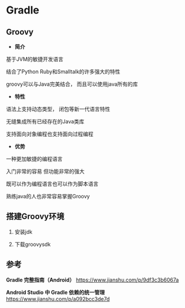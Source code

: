 # Gradle

## Groovy


- **简介**

基于JVM的敏捷开发语言

结合了Python Ruby和Smalltalk的许多强大的特性

groovy可以与Java完美结合， 而且可以使用java所有的库


- **特性**

语法上支持动态类型， 闭包等新一代语言特性

无缝集成所有已经存在的Java类库

支持面向对象编程也支持面向过程编程


- **优势**

一种更加敏捷的编程语言

入门非常的容易 但功能非常的强大

既可以作为编程语言也可以作为脚本语言

熟练java的人也非常容易掌握Groovy


## 搭建Groovy环境

1. 安装jdk

2. 下载groovysdk


## 参考

**Gradle 完整指南（Android）** https://www.jianshu.com/p/9df3c3b6067a

**Android Studio 中 Gradle 依赖的统一管理**  https://www.jianshu.com/p/a092bcc3de7d